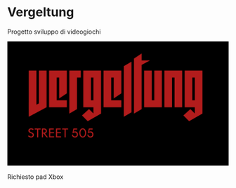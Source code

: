 # Vergeltung
Progetto sviluppo di videogiochi

![Test Image 1](https://github.com/RayCatcherS/Vergeltung/blob/main/esame%20sviluppo%20videogiochi%20artworks/format%20font%20ui/artworkLogo(Vergeltung).png?raw=true)

Richiesto pad Xbox
